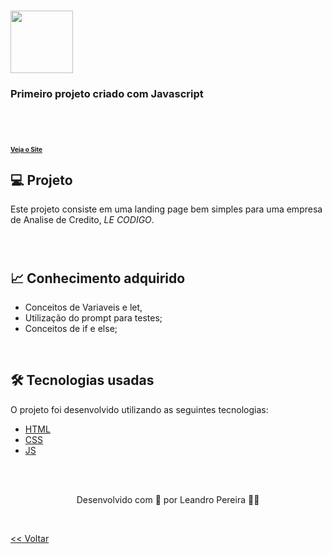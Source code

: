 <h1>
    <div>
        <img src="https://th.bing.com/th/id/OIP.yj8WGyHnYgUm5Y9wFLQK6gHaDf?w=300&h=165&c=7&r=0&o=5&pid=1.7" width="100"/>
    </div>
</h1>


<h3>
    <div>
        Primeiro projeto criado com Javascript
    </div>          
</h3>
 

<br>
<h1>
    <div>
        <a style="font-size: 10px" href="https://analisedecreditoudemy.netlify.app/" target="_blank"> Veja o Site</a>
    </div>
</h1>

<h2> 💻 Projeto </h2>

Este projeto consiste em uma landing page bem simples para uma empresa de Analise de Credito, _LE CODIGO_.

<br>
<h1>

<h2> 📈 Conhecimento adquirido </h2>

* Conceitos de Variaveis e let,
* Utilização do prompt para testes;
* Conceitos de if e else;


<br>

<h2> 🛠 Tecnologias usadas </h2>

O projeto foi desenvolvido utilizando as seguintes tecnologias:

- [HTML](https://www.w3schools.com/html/)
- [CSS](https://www.w3schools.com/css/)
- [JS](https://www.w3schools.com/js/)

<br>
<br>

<p align="center"> Desenvolvido com 💜 por Leandro Pereira ✌🏽 <p>

<br>

<a href="./README.md"><< Voltar</a>







